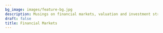 ```yaml
---
bg_image: images/feature-bg.jpg
description: Musings on financial markets, valuation and investment strategies
draft: false
title: Financial Markets
---
```

